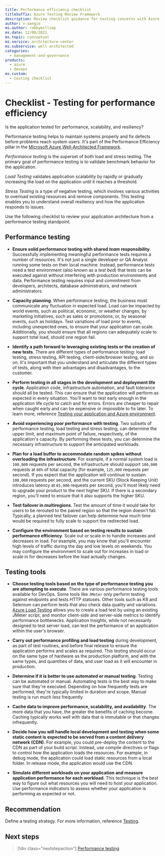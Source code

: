 ```yaml
---
title: Performance efficiency checklist
titleSuffix: Azure Testing Review Framework
description: Review checklist guidance for testing concerns with Azure performance efficiency. Maintain systems properly and fix defects before problems reach system users.
author: v-aangie
ms.author: robbymillsap
ms.date: 12/08/2021
ms.topic: conceptual
ms.service: architecture-center
ms.subservice: well-architected
categories:
  - management-and-governance
products:
  - azure
  - devops
ms.custom:
  - testing checklist
---
```


# Checklist - Testing for performance efficiency

Is the application tested for performance, scalability, and resiliency?

Performance testing helps to maintain systems properly and fix defects before problems reach system users. It's part of the Performance Efficiency pillar in the [Microsoft Azure Well-Architected Framework](../index.md).

*Performance testing* is the superset of both load and stress testing. The primary goal of performance testing is to validate benchmark behavior for the application.

*Load Testing* validates application scalability by rapidly or gradually increasing the load on the application until it reaches a threshold.

*Stress Testing* is a type of negative testing, which involves various activities to overload existing resources and remove components. This testing enables you to understand overall resiliency and how the application responds to issues.

Use the following checklist to review your application architecture from a performance testing standpoint.

## Performance testing

- **Ensure solid performance testing with shared *team* responsibility**. Successfully implementing meaningful performance tests requires a number of resources. It's not just a single developer or QA Analyst running some tests on their local machine. Instead, performance tests need a test environment (also known as a *test bed*) that tests can be executed against without interfering with production environments and data. Performance testing requires input and commitment from developers, architects, database administrators, and network administrators.

- **Capacity planning**. When performance testing, the business must communicate any fluctuation in expected load. Load can be impacted by world events, such as political, economic, or weather changes; by marketing initiatives, such as sales or promotions; or, by seasonal events, such as holidays. Test variations of load prior to events, including unexpected ones, to ensure that your application can scale. Additionally, you should ensure that all regions can adequately scale to support total load, should one region fail.

- **Identify a path forward to leveraging existing tests or the creation of new tests**. There are different types of performance testing: load testing, stress testing, API testing, client-side/browser testing, and so on. It's important that you understand and articulate the different types of tests, along with their advantages and disadvantages, to the customer.

- **Perform testing in all stages in the development and deployment life cycle**.  Application code, infrastructure automation, and fault tolerance should all be tested. This can ensure that the application will perform as expected in every situation. You'll want to test early enough in the application life cycle to catch and fix errors. Errors are cheaper to repair when caught early and can be expensive or impossible to fix later. To learn more, reference [Testing your application and Azure environment](../devops/release-engineering-testing.md).

- **Avoid experiencing poor performance with testing**. Two subsets of performance testing, load testing and stress testing, can determine the upper limit, and maximum point of failure, respectively, of the application's capacity. By performing these tests, you can determine the necessary infrastructure to support the anticipated workloads.

- **Plan for a load buffer to accommodate random spikes without overloading the infrastructure**. For example, if a normal system load is `100,000` requests per second, the infrastructure should support `100,000` requests at `80%` of total capacity (for example, `125,000` requests per second). If you expect that the application will continue to sustain `100,000` requests per second, and the current SKU (Stock Keeping Unit) introduces latency at `65,000` requests per second, you'll most likely need to upgrade your product to the next higher SKU. If there is a secondary region, you'll need to ensure that it also supports the higher SKU.

- **Test failover in multiregions**. Test the amount of time it would take for users to be rerouted to the paired region so that the region doesn't fail. Typically, a planned test failover can help determine how much time would be required to fully scale to support the redirected load.

- **Configure the environment based on testing results to sustain performance efficiency**. Scale out or scale in to handle increases and decreases in load. For example, you may know that you'll encounter high levels of traffic during the day and low levels on weekends. You may configure the environment to scale out for increases in load or scale in for decreases before the load actually changes.

## Testing tools

- **Choose testing tools based on the type of performance testing you are attempting to execute**. There are various performance testing tools available for DevOps. Some tools like `JMeter` only perform testing against endpoints and tests HTTP statuses. Other tools such as K6 and Selenium can perform tests that also check data quality and variations. [Azure Load Testing](/azure/load-testing/overview-what-is-azure-load-testing) allows you to create a load test by using an existing JMeter script, and monitor client-side and server-side metrics to identify performance bottlenecks. Application Insights, while not necessarily designed to test server load, can test the performance of an application within the user's browser.

- **Carry out performance profiling and load testing** during development, as part of test routines, and before final release to ensure the application performs and scales as required. This testing should occur on the same type of hardware as the production platform, and with the same types, and quantities of data, and user load as it will encounter in production.

- **Determine if it is better to use automated or manual testing**. Testing can be automated or manual. Automating tests is the best way to make sure that they're executed. Depending on how frequently tests are performed, they're typically limited in duration and scope. Manual testing is run much less frequently.

- **Cache data to improve performance, scalability, and availability**. The more data that you have, the greater the benefits of caching become. Caching typically works well with data that is immutable or that changes infrequently.

- **Decide how you will handle local development and testing when some static content is expected to be served from a content delivery network (CDN)**. For example, you could pre-deploy the content to the CDN as part of your build script. Instead, use compile directives or flags to control how the application loads the resources. For example, in debug mode, the application could load static resources from a local folder. In release mode, the application would use the CDN.

- **Simulate different workloads on your application and measure application performance for each workload**. This technique is the best way to figure out what resources you will need to host your application. Use performance indicators to assess whether your application is performing as expected or not.

## Recommendation

Define a testing strategy. For more information, reference [Testing](/azure/architecture/checklist/dev-ops#testing).

## Next steps
> [!div class="nextstepaction"]
> [Performance testing](./performance-test.md)
